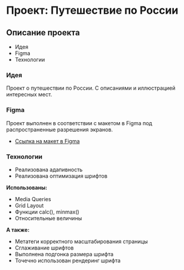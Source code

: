 # Проект: Путешествие по России

## Описание проекта ##
* Идея
* Figma
* Технологии


### Идея ###

Проект о путешествии по России.
С описаниями и иллюстрацией интересных мест.


### Figma ###

Проект выполнен в соответствии с макетом в Figma под распространенные разрешения экранов.

* [Ссылка на макет в Figma](https://www.figma.com/file/5S2WSbEFL6awjVWJ0NWL8Q/Sprint-3_-Russia-_-desktop-mobile?node-id=28503%3A0)


### Технологии ###

* Реализована адапивность 
* Реализована оптимизация шрифтов

**Использованы:** 

* Media Queries
* Grid Layout
* Функции calc(), minmax()
* Относительные величины

**А также:**

* Метатеги корректного масштабирования страницы
* Сглаживание шрифтов
* Выполнена подгонка размера шрифта
* Точечно использован рендеринг шрифта